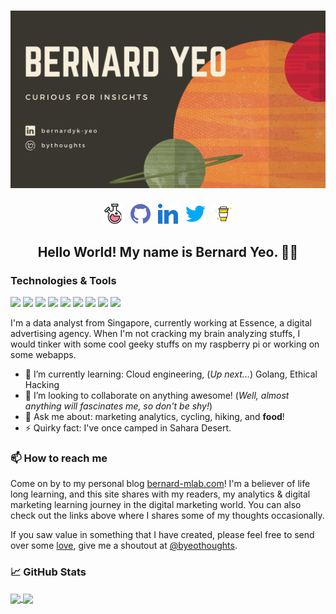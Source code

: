 # [![bernard yeo header](./assets/bernardyeo.png)](https://bernard-mlab.com)
<p align='center'>
<a href="https://bernard-mlab.com/"><img height="32" src="./assets/android-chrome-192x192.png?raw=true"></a>&nbsp;&nbsp;
<a href="https://github.com/bernard-mlab?tab=repositories"><img height="32" src="./assets/github.png?raw=true"></a>&nbsp;&nbsp;
<a href="https://www.linkedin.com/in/bernardyk-yeo/"><img height="32" src="./assets/linkedin.png?raw=true"></a>&nbsp;&nbsp;
<a href="https://twitter.com/byeothoughts"><img height="32" src="./assets/twitter.png?raw=true"></a>&nbsp;&nbsp;
<a href="https://www.buymeacoffee.com/bernard"><img height="32" src="./assets/buymeacoffee.png?raw=true"></a>
</p>

<h2 align="center">Hello World! My name is Bernard Yeo. 👋🏼 </h2>

<h3 align="left"> Technologies & Tools </h3>

![](https://img.shields.io/badge/OS-Linux-informational?style=flat&logo=linux&logoColor=white&color=00C7B7)
![](https://img.shields.io/badge/OS-Win10-informational?style=flat&logo=windows&logoColor=white&color=00C7B7)
![](https://img.shields.io/badge/Editor-VSCode-informational?style=flat&logo=visual-studio-code&logoColor=white&color=00C7B7)
![](https://img.shields.io/badge/Code-Python-informational?style=flat&logo=python&logoColor=white&color=00C7B7)
![](https://img.shields.io/badge/Code-Golang-informational?style=flat&logo=go&logoColor=white&color=00C7B7)
![](https://img.shields.io/badge/Shell-Bash-informational?style=flat&logo=gnu-bash&logoColor=white&color=00C7B7)
![](https://img.shields.io/badge/Cloud-Google_Cloud_Platform-informational?style=flat&logo=google-cloud&logoColor=white&color=00C7B7)
![](https://img.shields.io/badge/Cloud-Netlify-informational?style=flat&logo=netlify&logoColor=white&color=00C7B7)
![](https://img.shields.io/badge/IoT-RaspberryPi-informational?style=flat&logo=raspberry-pi&logoColor=white&color=00C7B7)

I'm a data analyst from Singapore, currently working at Essence, a digital advertising agency. When I'm not cracking my brain analyzing stuffs, I would tinker with some cool geeky stuffs on my raspberry pi or working on some webapps.

- 🌱 I’m currently learning: Cloud engineering, (_Up next..._) Golang, Ethical Hacking
- 👯 I’m looking to collaborate on anything awesome! (_Well, almost anything will fascinates me, so don't be shy!_)
- 💬 Ask me about: marketing analytics, cycling, hiking, and **food**!
- ⚡ Quirky fact: I've once camped in Sahara Desert. 

<h3 align="left"> 📫 How to reach me </h3>

Come on by to my personal blog [bernard-mlab.com](https://bernard-mlab.com/)! I'm a believer of life long learning, and this site shares with my readers, my analytics & digital marketing learning journey in the digital marketing world. You can also check out the links above where I shares some of my thoughts occasionally.

If you saw value in something that I have created, please feel free to send over some [love](https://www.buymeacoffee.com/bernard), give me a shoutout at [@byeothoughts](https://twitter.com/byeothoughts).  


<h3 align="left"> &#x1f4c8; GitHub Stats </h3>

<a href="https://github.com/bernard-mlab/bernard-mlab">
  <img align="center" src="https://github-readme-stats.vercel.app/api/top-langs/?username=bernard-mlab&theme=algolia&line_height=27&card_width=280&bg_color=393630&title_color=f7efdc" />
</a>
<a href="ttps://github.com/bernard-mlab/bernard-mlab">
  <img align="center" src="https://github-readme-stats.vercel.app/api?username=bernard-mlab&include_all_commits=true&count_private=true&show_icons=true&theme=algolia&line_height=27&bg_color=393630&title_color=f7efdc" />
</a>





<!-- Resources -->
<!-- Icons: https://simpleicons.org/ -->
<!-- GitHub Stats: https://github.com/anuraghazra/github-readme-stats -->
<!-- Emojis: https://emojipedia.org/emoji/ -->
<!-- HTML Emojis: https://www.fileformat.info/index.htm -->
<!-- Shields: https://shields.io/ -->

<!--
**bernard-mlab/bernard-mlab** is a ✨ _special_ ✨ repository because its `README.md` (this file) appears on your GitHub profile.
Here are some ideas to get you started:
- 🔭 I’m currently working on ...
- 🌱 I’m currently learning ...
- 👯 I’m looking to collaborate on ...
- 🤔 I’m looking for help with ...
- 💬 Ask me about ...
- 📫 How to reach me: ...
- 😄 Pronouns: ...
- ⚡ Fun fact: ...
-->
